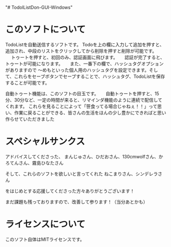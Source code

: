 "# TodolListDon-GUI-Windows" 

# このソフトについて
TodoListを自動送信するソフトです。
Todoを上の欄に入力して追加を押すと、追加され、中段のリストをクリックしてから削除を押すと削除が可能です。
　
トゥートを押すと、初回のみ、認証画面に飛びます。
　
認証が完了すると、トゥートが可能になります。
　
また、一番下の欄で、ハッシュタグオプションがありますので
～めもといった個人用のハッシュタグを設定できます。そして、これらをセーブボタンでセーブすることで、ハッシュタグ、TodoListを保存することが可能です。

自動トゥート機能は、このソフトの目玉です。
　
自動トゥートを押すと、15分、30分など、一定の時間が来ると、リマインダ機能のように連続で配信してくれます。
これらを見ることによって「笹食ってる場合じゃねぇ！！」って思い、作業に戻ることができる、皆さんの生活をほんの少し豊かにできればと思い作らせていただきました


# スペシャルサンクス
アドバイスしてくださった、
まんじゅさん、ひだおさん、130cmwolfさん、かろてんさん、霧島ひなたさん

そして、これらのソフトを欲しいと言ってくれた
ねこまりさん、シンデレラさん

をはじめとする応援してくださった方々ありがとうございます！

まだ課題も残っておりますので、改善して参ります！（当分あとかも）

# ライセンスについて
このソフト自体はMITライセンスです。
